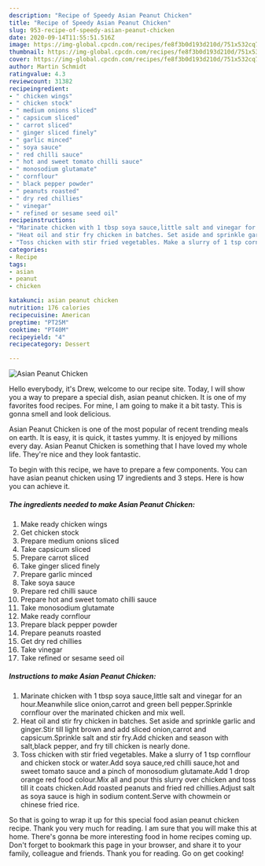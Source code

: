 ```yaml
---
description: "Recipe of Speedy Asian Peanut Chicken"
title: "Recipe of Speedy Asian Peanut Chicken"
slug: 953-recipe-of-speedy-asian-peanut-chicken
date: 2020-09-14T11:55:51.516Z
image: https://img-global.cpcdn.com/recipes/fe8f3b0d193d210d/751x532cq70/asian-peanut-chicken-recipe-main-photo.jpg
thumbnail: https://img-global.cpcdn.com/recipes/fe8f3b0d193d210d/751x532cq70/asian-peanut-chicken-recipe-main-photo.jpg
cover: https://img-global.cpcdn.com/recipes/fe8f3b0d193d210d/751x532cq70/asian-peanut-chicken-recipe-main-photo.jpg
author: Martin Schmidt
ratingvalue: 4.3
reviewcount: 31382
recipeingredient:
- " chicken wings"
- " chicken stock"
- " medium onions sliced"
- " capsicum sliced"
- " carrot sliced"
- " ginger sliced finely"
- " garlic minced"
- " soya sauce"
- " red chilli sauce"
- " hot and sweet tomato chilli sauce"
- " monosodium glutamate"
- " cornflour"
- " black pepper powder"
- " peanuts roasted"
- " dry red chillies"
- " vinegar"
- " refined or sesame seed oil"
recipeinstructions:
- "Marinate chicken with 1 tbsp soya sauce,little salt and vinegar for an hour.Meanwhile slice onion,carrot and green bell pepper.Sprinkle cornflour over the marinated chicken and mix well."
- "Heat oil and stir fry chicken in batches. Set aside and sprinkle garlic and ginger.Stir till light brown and add sliced onion,carrot and capsicum.Sprinkle salt and stir fry.Add chicken and season with salt,black pepper, and fry till chicken is nearly done."
- "Toss chicken with stir fried vegetables. Make a slurry of 1 tsp cornflour and chicken stock or water.Add soya sauce,red chilli sauce,hot and sweet tomato sauce and a pinch of monosodium glutamate.Add 1 drop orange red food colour.Mix all and pour this slurry over chicken and toss till it coats chicken.Add roasted peanuts and fried red chillies.Adjust salt as soya sauce is high in sodium content.Serve with chowmein or chinese fried rice."
categories:
- Recipe
tags:
- asian
- peanut
- chicken

katakunci: asian peanut chicken 
nutrition: 176 calories
recipecuisine: American
preptime: "PT25M"
cooktime: "PT40M"
recipeyield: "4"
recipecategory: Dessert

---
```



![Asian Peanut Chicken](https://img-global.cpcdn.com/recipes/fe8f3b0d193d210d/751x532cq70/asian-peanut-chicken-recipe-main-photo.jpg)

Hello everybody, it's Drew, welcome to our recipe site. Today, I will show you a way to prepare a special dish, asian peanut chicken. It is one of my favorites food recipes. For mine, I am going to make it a bit tasty. This is gonna smell and look delicious.



Asian Peanut Chicken is one of the most popular of recent trending meals on earth. It is easy, it is quick, it tastes yummy. It is enjoyed by millions every day. Asian Peanut Chicken is something that I have loved my whole life. They're nice and they look fantastic.


To begin with this recipe, we have to prepare a few components. You can have asian peanut chicken using 17 ingredients and 3 steps. Here is how you can achieve it.

<!--inarticleads1-->

##### The ingredients needed to make Asian Peanut Chicken:

1. Make ready  chicken wings
1. Get  chicken stock
1. Prepare  medium onions sliced
1. Take  capsicum sliced
1. Prepare  carrot sliced
1. Take  ginger sliced finely
1. Prepare  garlic minced
1. Take  soya sauce
1. Prepare  red chilli sauce
1. Prepare  hot and sweet tomato chilli sauce
1. Take  monosodium glutamate
1. Make ready  cornflour
1. Prepare  black pepper powder
1. Prepare  peanuts roasted
1. Get  dry red chillies
1. Take  vinegar
1. Take  refined or sesame seed oil




<!--inarticleads2-->

##### Instructions to make Asian Peanut Chicken:

1. Marinate chicken with 1 tbsp soya sauce,little salt and vinegar for an hour.Meanwhile slice onion,carrot and green bell pepper.Sprinkle cornflour over the marinated chicken and mix well.
1. Heat oil and stir fry chicken in batches. Set aside and sprinkle garlic and ginger.Stir till light brown and add sliced onion,carrot and capsicum.Sprinkle salt and stir fry.Add chicken and season with salt,black pepper, and fry till chicken is nearly done.
1. Toss chicken with stir fried vegetables. Make a slurry of 1 tsp cornflour and chicken stock or water.Add soya sauce,red chilli sauce,hot and sweet tomato sauce and a pinch of monosodium glutamate.Add 1 drop orange red food colour.Mix all and pour this slurry over chicken and toss till it coats chicken.Add roasted peanuts and fried red chillies.Adjust salt as soya sauce is high in sodium content.Serve with chowmein or chinese fried rice.




So that is going to wrap it up for this special food asian peanut chicken recipe. Thank you very much for reading. I am sure that you will make this at home. There's gonna be more interesting food in home recipes coming up. Don't forget to bookmark this page in your browser, and share it to your family, colleague and friends. Thank you for reading. Go on get cooking!
